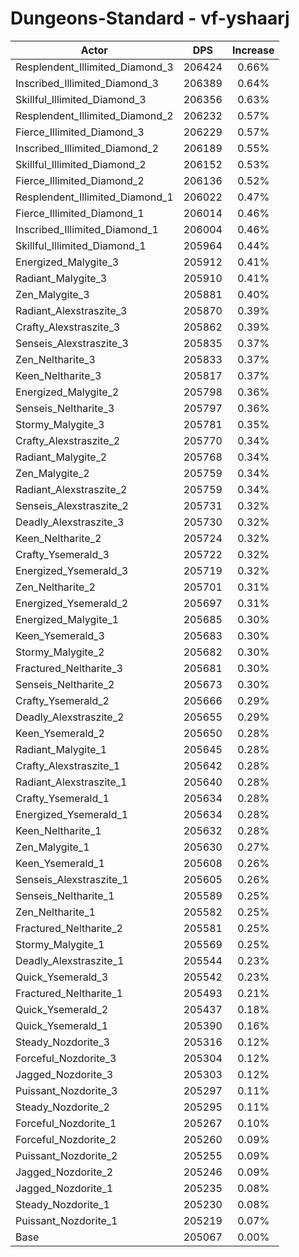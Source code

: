 # Dungeons-Standard - vf-yshaarj
| Actor | DPS | Increase |
|---|:---:|:---:|
|Resplendent_Illimited_Diamond_3|206424|0.66%|
|Inscribed_Illimited_Diamond_3|206389|0.64%|
|Skillful_Illimited_Diamond_3|206356|0.63%|
|Resplendent_Illimited_Diamond_2|206232|0.57%|
|Fierce_Illimited_Diamond_3|206229|0.57%|
|Inscribed_Illimited_Diamond_2|206189|0.55%|
|Skillful_Illimited_Diamond_2|206152|0.53%|
|Fierce_Illimited_Diamond_2|206136|0.52%|
|Resplendent_Illimited_Diamond_1|206022|0.47%|
|Fierce_Illimited_Diamond_1|206014|0.46%|
|Inscribed_Illimited_Diamond_1|206004|0.46%|
|Skillful_Illimited_Diamond_1|205964|0.44%|
|Energized_Malygite_3|205912|0.41%|
|Radiant_Malygite_3|205910|0.41%|
|Zen_Malygite_3|205881|0.40%|
|Radiant_Alexstraszite_3|205870|0.39%|
|Crafty_Alexstraszite_3|205862|0.39%|
|Senseis_Alexstraszite_3|205835|0.37%|
|Zen_Neltharite_3|205833|0.37%|
|Keen_Neltharite_3|205817|0.37%|
|Energized_Malygite_2|205798|0.36%|
|Senseis_Neltharite_3|205797|0.36%|
|Stormy_Malygite_3|205781|0.35%|
|Crafty_Alexstraszite_2|205770|0.34%|
|Radiant_Malygite_2|205768|0.34%|
|Zen_Malygite_2|205759|0.34%|
|Radiant_Alexstraszite_2|205759|0.34%|
|Senseis_Alexstraszite_2|205731|0.32%|
|Deadly_Alexstraszite_3|205730|0.32%|
|Keen_Neltharite_2|205724|0.32%|
|Crafty_Ysemerald_3|205722|0.32%|
|Energized_Ysemerald_3|205719|0.32%|
|Zen_Neltharite_2|205701|0.31%|
|Energized_Ysemerald_2|205697|0.31%|
|Energized_Malygite_1|205685|0.30%|
|Keen_Ysemerald_3|205683|0.30%|
|Stormy_Malygite_2|205682|0.30%|
|Fractured_Neltharite_3|205681|0.30%|
|Senseis_Neltharite_2|205673|0.30%|
|Crafty_Ysemerald_2|205666|0.29%|
|Deadly_Alexstraszite_2|205655|0.29%|
|Keen_Ysemerald_2|205650|0.28%|
|Radiant_Malygite_1|205645|0.28%|
|Crafty_Alexstraszite_1|205642|0.28%|
|Radiant_Alexstraszite_1|205640|0.28%|
|Crafty_Ysemerald_1|205634|0.28%|
|Energized_Ysemerald_1|205634|0.28%|
|Keen_Neltharite_1|205632|0.28%|
|Zen_Malygite_1|205630|0.27%|
|Keen_Ysemerald_1|205608|0.26%|
|Senseis_Alexstraszite_1|205605|0.26%|
|Senseis_Neltharite_1|205589|0.25%|
|Zen_Neltharite_1|205582|0.25%|
|Fractured_Neltharite_2|205581|0.25%|
|Stormy_Malygite_1|205569|0.25%|
|Deadly_Alexstraszite_1|205544|0.23%|
|Quick_Ysemerald_3|205542|0.23%|
|Fractured_Neltharite_1|205493|0.21%|
|Quick_Ysemerald_2|205437|0.18%|
|Quick_Ysemerald_1|205390|0.16%|
|Steady_Nozdorite_3|205316|0.12%|
|Forceful_Nozdorite_3|205304|0.12%|
|Jagged_Nozdorite_3|205303|0.12%|
|Puissant_Nozdorite_3|205297|0.11%|
|Steady_Nozdorite_2|205295|0.11%|
|Forceful_Nozdorite_1|205267|0.10%|
|Forceful_Nozdorite_2|205260|0.09%|
|Puissant_Nozdorite_2|205255|0.09%|
|Jagged_Nozdorite_2|205246|0.09%|
|Jagged_Nozdorite_1|205235|0.08%|
|Steady_Nozdorite_1|205230|0.08%|
|Puissant_Nozdorite_1|205219|0.07%|
|Base|205067|0.00%|
